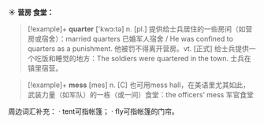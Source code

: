 ☀ <span class="category">**营房 食堂：**</span>
>[!example]+ <span class="vocabulary">**quarter**</span> ['kwɔ:tə] 
> <span class="definition">n. [pl.] 提供给士兵居住的一些房间（如营房或宿舍）：</span>married quarters 已婚军人宿舍 / He was confined to quarters as a punishment. 他被罚不得离开营房。<span class="definition">vt. [正式] 给士兵提供一个吃饭和睡觉的地方：</span>The soldiers were quartered in the town. 士兵在镇里宿营。

>[!example]+ <span class="vocabulary">**mess**</span> [mes] 
> <span class="definition">n. [C] 也可用mess hall，在美语里尤其如此，武装力量（如军队）的一栋（或一间）食堂：</span>the officers’ mess 军官食堂

周边词汇补充：
· tent可指帐篷；
· fly可指帐篷的门帘。


